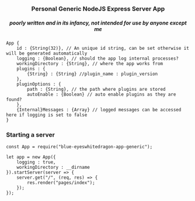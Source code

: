 <p><h3 align="center">Personal Generic NodeJS Express Server App</h3></p>
<p><h5 align="center">poorly written and in its infancy, not intended for use by anyone except me</h5></p>

	App {
	    id : {String(32)}, // An unique id string, can be set otherwise it will be generated automatically
	    logging : {Boolean}, // should the app log internal processes?
	    workingDirectory : {String}, // where the app works from
	    plugins : {
	        {String} : {String} //plugin_name : plugin_version
	    },
	    pluginOptions : {
	        path : {String}, // the path where plugins are stored
	        autoEnable : {Boolean} // auto enable plugins as they are found?
	    },
	    {Internal}Messages : {Array} // logged messages can be accessed here if logging is set to false
	}

### Starting a server

    const App = require("blue-eyeswhitedragon-app-generic");
    
    let app = new App({
        logging : true,
        workingDirectory : __dirname
    }).startServer(server => {
        server.get("/", (req, res) => {
            res.render("pages/index");
        });
    });